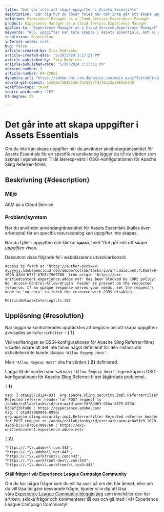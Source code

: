 ```yaml
---
title: "Det går inte att skapa uppgifter i Assets Essentials"
description: "Lär dig hur du löser felet när det inte går att skapa uppgifter i Assets Essentials. Lägg till värden som saknas i egenskapen \"Allow Regexp Host\"."
solution: Experience Manager as a Cloud Service,Experience Manager
product: Experience Manager as a Cloud Service,Experience Manager
applies-to: "Experience Manager as a Cloud Service,Experience Manager"
keywords: "KCS, uppgifter kan inte skapas i Assets Essentials, AEM as a Cloud Service, Workspace"
resolution: Resolution
internal-notes: null
bug: false
article-created-by: Zita Rodricks
article-created-date: "5/30/2024 3:17:21 PM"
article-published-by: Zita Rodricks
article-published-date: "5/30/2024 3:17:51 PM"
version-number: 3
article-number: KA-23065
dynamics-url: "https://adobe-ent.crm.dynamics.com/main.aspx?forceUCI=1&pagetype=entityrecord&etn=knowledgearticle&id=74b916b3-971e-ef11-840a-000d3a372703"
source-git-commit: b4202e7202053ecf525c87f43f0322da964a55d8
workflow-type: tm+mt
source-wordcount: '267'
ht-degree: 2%

---
```


# Det går inte att skapa uppgifter i Assets Essentials


Om du inte kan skapa uppgifter när du använder användargränssnittet för Assets Essentials för en specifik resurskatalog lägger du till de värden som saknas i egenskapen Tillåt återexp-värd i OSGi-konfigurationen för Apache Sling Referrer-filtret.

## Beskrivning {#description}


### Miljö

AEM as a Cloud Service

### Problem/symtom

När du använder användargränssnittet för Assets Essentials (kallas även arbetsyta) för en specifik resurskatalog kan uppgifter inte skapas.

När du fyller i uppgiften och klickar <b>spara</b>, felet &quot;*Det går inte att skapa uppgiften* visas.

Dessutom visas följande fel i webbläsarens utvecklarkonsol:


```
Access to fetch at 'https://author-pxxxxxx-eyyyyyy.adobeaemcloud.com/adobe/collab/tasks/id/urn:aaid:aem:4c0a5fe9-1020-42dd-b737-b7b5c7909760' from origin 'https://exc-unifiedcontent.experience.adobe.net' has been blocked by CORS policy: 
No 'Access-Control-Allow-Origin' header is present on the requested resource. If an opaque response serves your needs, set the request's mode to 'no-cors' to fetch the resource with CORS disabled.

MetricsNetworkIntercept.ts:159
```



## Upplösning {#resolution}


När loggarna kontrollerades upptäcktes att begäran om att skapa uppgiften avvisades av `ReferrerFilter` - <b>`[` 1`]` </b>

Vid verifieringen av OSGi-konfigurationen för Apache Sling Referrer-filtret visades vidare att det inte fanns något definierat för den instans där aktiviteten inte kunde skapas `"Allow Regexp Host"`.

Men `"Allow Regexp Host"` ska ha värden <b>`[` 2`]` </b> definierad.

Lägga till de värden som saknas i `"Allow Regexp Host"` -egenskapen i OSGi-konfigurationen för Apache Sling Referrer-filtret åtgärdade problemet.

<b>`[` 1`]` </b>


```
msg: [ qtp625718124-83]  org.apache.sling.security.impl.ReferrerFilter Rejected referrer header for POST request to /adobe/collab/tasks/id/urn:aaid:aem:19f8dd63-98ba-4575-8794-933af336fe88 : https://experience.adobe.com/
msg: [ qtp937089041-8996]  org.apache.sling.security.impl.ReferrerFilter Rejected referrer header for POST request to /adobe/collab/tasks/id/urn:aaid:aem:4c0a5fe9-1020-42dd-b737-b7b5c7909760 : https://exc-unifiedcontent.experience.adobe.net/
```


<b>`[` 2`]` </b>


```
"https://.*\\.adobe\\.com:443",
"https://.*\\.adobe\\.net:443",
"https://.*\\.workfront\\.com:443",
"https://.*\\.workfront-dev\\.com:443",
"https://.*\\.dev\\.workfront\\.tech:443"
```






<b>Ställ frågor i vår Experience League Campaign Community</b>

Om du har några frågor som du vill ha svar på om det här ämnet, eller om du vill läsa tidigare besvarade frågor, bjuder vi in dig att läsa våra [Experience League Community blogginlägg](https://experienceleaguecommunities.adobe.com/t5/adobe-experience-manager-blogs/introducing-top-kcs-articles-curated-for-your-aem/ba-p/672734#M1180) som innehåller den här artikeln, skicka frågor och kommentarer till oss och gå med i vår Experience League Campaign Community!


